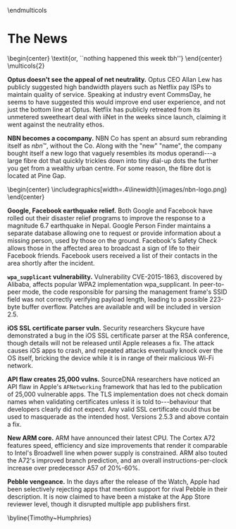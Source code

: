 \endmulticols

The News
========

\begin{center}
\textit{or, ``nothing happened this week tbh''}
\end{center}
\multicols{2}

__Optus doesn't see the appeal of net neutrality.__
Optus CEO Allan Lew has publicly suggested high bandwidth players such
as Netflix pay ISPs to maintain quality of service. Speaking at
industry event CommsDay, he seems to have suggested this would improve
end user experience, and not just the bottom line at Optus. Netflix
has publicly retreated from its unmetered sweetheart deal with iiNet
in the weeks since launch, claiming it went against the neutrality
ethos.

__NBN becomes a cocompany.__
NBN Co has spent an absurd sum rebranding itself as _nbn_™, without
the Co.  Along with the "new" "name", the company bought itself a new
logo that vaguely resembles its modus operandi---a large fibre dot
that quickly trickles down into tiny dial-up dots the further you get
from a wealthy urban centre. For some reason, the fibre dot is located
at Pine Gap.

\begin{center}
\includegraphics[width=.4\linewidth]{images/nbn-logo.png}
\end{center}

__Google, Facebook earthquake relief.__
Both Google and Facebook have rolled out their disaster relief
programs to improve the response to a magnitude 6.7 earthquake in
Nepal. Google Person Finder maintains a separate database allowing one
to request or provide information about a missing person, used by
those on the ground. Facebook's Safety Check allows those in the
affected area to broadcast a sign of life to their Facebook
friends. Facebook users received a list of their contacts in the area
shortly after the incident.

__`wpa_supplicant` vulnerability.__
Vulnerability CVE-2015-1863, discovered by Alibaba, affects popular
WPA2 implementation wpa_supplicant. In peer-to-peer mode, the code
responsible for parsing the management frame's SSID field was not
correctly verifying payload length, leading to a possible 223-byte
buffer overflow. Patches are available and will be included in version
2.5.

__iOS SSL certificate parser vuln.__
Security researchers Skycure have demonstrated a bug in the iOS SSL
certificate parser at the RSA conference, though details will not be
released until Apple releases a fix. The attack causes iOS apps to
crash, and repeated attacks eventually knock over the OS itself,
bricking the device while it is in range of their malicious Wi-Fi
network.

__API flaw creates 25,000 vulns.__
SourceDNA researchers have noticed an API flaw in Apple's
`AFNetworking` framework that has led to the publication of 25,000
vulnerable apps. The TLS implementation does not check domain names
when validating certificates unless it is told to---behaviour that
developers clearly did not expect.  Any valid SSL certificate could
thus be used to masquerade as the intended host.  Versions 2.5.3 and
above contain a fix.

__New ARM core.__
ARM have announced their latest CPU. The Cortex A72 features speed,
efficiency and size improvements that render it comparable to Intel's
Broadwell line when power supply is constrained. ARM also touted the
A72's improved branch prediction, and an overall
instructions-per-clock increase over predecessor A57 of 20%-60%.

__Pebble vengeance.__
In the days after the release of the Watch, Apple had been selectively
rejecting apps that mention support for rival Pebble in their
description. It is now claimed to have been a mistake at the App Store
reviewer level, though it disrupted multiple app publishers first.

\byline{Timothy~Humphries}
